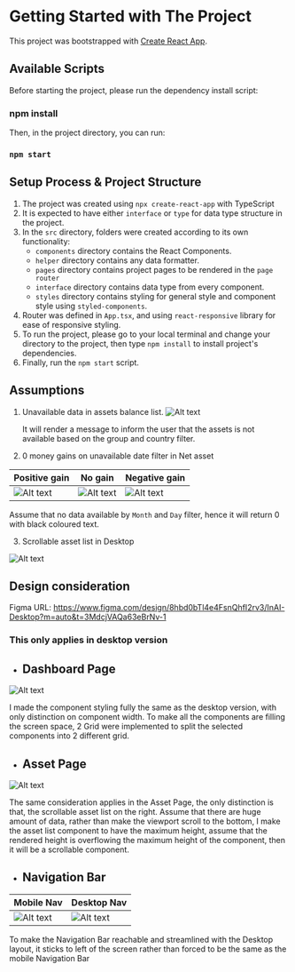 # Getting Started with The Project

This project was bootstrapped with [Create React App](https://github.com/facebook/create-react-app).

## Available Scripts

Before starting the project, please run the dependency install script:

### npm install

Then, in the project directory, you can run:

### `npm start`

## Setup Process & Project Structure

1. The project was created using `npx create-react-app` with TypeScript
2. It is expected to have either `interface` or `type` for data type structure in the project.
3. In the `src` directory, folders were created according to its own functionality:
    - `components` directory contains the React Components.
    - `helper` directory contains any data formatter.
    - `pages` directory contains project pages to be rendered in the `page router`
    - `interface` directory contains data type from every component.
    - `styles` directory contains styling for general style and component style using `styled-components`.
4. Router was defined in `App.tsx`, and using `react-responsive` library for ease of responsive styling.
5. To run the project, please go to your local terminal and change your directory to the project, then type `npm install` to install project's dependencies.
6. Finally, run the `npm start` script.


## Assumptions

1. Unavailable data in assets balance list.
![Alt text](image.png)
    
    It will render a message to inform the user that the assets is not available based on the group and country filter.

2. 0 money gains on unavailable date filter in Net asset

| Positive gain      | No gain      | Negative gain      |
| ------------- | ------------- | ------------- |
| ![Alt text](image-1.png) | ![Alt text](image-4.png) | ![Alt text](image-3.png) |

Assume that no data available by `Month` and `Day` filter, hence it will return 0 with black coloured text.

3. Scrollable asset list in Desktop

![Alt text](image-5.gif)

## Design consideration

Figma URL: https://www.figma.com/design/8hbd0bTl4e4FsnQhfI2rv3/InAI-Desktop?m=auto&t=3MdcjVAQa63eBrNv-1

### This only applies in desktop version

- ## Dashboard Page
![Alt text](image-5.png)

I made the component styling fully the same as the desktop version, with only distinction on component width.
To make all the components are filling the screen space,
2 Grid were implemented to split the selected components into 2 different grid.

- ## Asset Page
![Alt text](image-6.gif)

The same consideration applies in the Asset Page, the only distinction is that, the scrollable asset list on the right. Assume that there are huge amount of data, rather than make the viewport scroll to the bottom, I make the asset list component to have the maximum height, assume that the rendered height is overflowing the maximum height of the component, then it will be a scrollable component.

- ## Navigation Bar

| Mobile Nav      | Desktop Nav      |
| ------------- | ------------- |
| ![Alt text](image-7.png) | ![Alt text](image-6.png) |

To make the Navigation Bar reachable and streamlined with the Desktop layout, it sticks to left of the screen rather than forced to be the same as the mobile Navigation Bar
